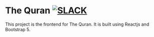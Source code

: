 # The Quran [![SLACK](http://i.imgur.com/Lk5HsBo.png)](https://the-quran.slack.com)
This project is the frontend for The Quran. It is built using Reactjs and Bootstrap 5.
